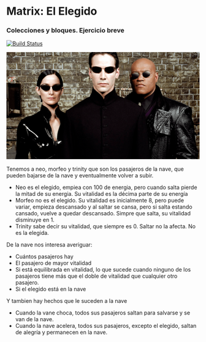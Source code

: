 #  Matrix: El Elegido

### Colecciones y bloques. Ejercicio breve 

[![Build Status](https://travis-ci.org/wollok/ColeccionesMatrixElElegido.svg?branch=master)](https://travis-ci.org/wollok/ColeccionesMatrixElElegido)

![Matrix](matrix-1.png)

Tenemos a neo, morfeo y trinity que son los pasajeros de la nave, que pueden bajarse de la nave y eventualmente volver a subir. 
* Neo es el elegido, empiea con 100 de energia, pero cuando salta pierde la mitad de su energia. Su vitalidad es la décima parte de su energía
* Morfeo no es el elegido. Su vitalidad es inicialmente 8, pero puede variar, empieza descansado y al saltar se cansa, pero si salta estando cansado, vuelve a quedar descansado. Simpre que salta, su vitalidad disminuye en 1. 
* Trinity sabe decir su vitalidad, que siempre es 0. Saltar no la afecta. No es la elegida.

De la nave nos interesa averiguar: 
* Cuántos pasajeros hay
* El pasajero de mayor vitalidad
* Si está equilibrada en vitalidad, lo que sucede cuando ninguno de los pasajeros tiene más que el doble de vitalidad que cualquier otro pasajero.
* Si el elegido está en la nave 

Y tambien hay hechos que le suceden a la nave
* Cuando la vane choca, todos sus pasajeros saltan para salvarse y se van de la nave. 
* Cuando la nave acelera, todos sus pasajeros, excepto el elegido, saltan de alegría y permanecen en la nave.	
